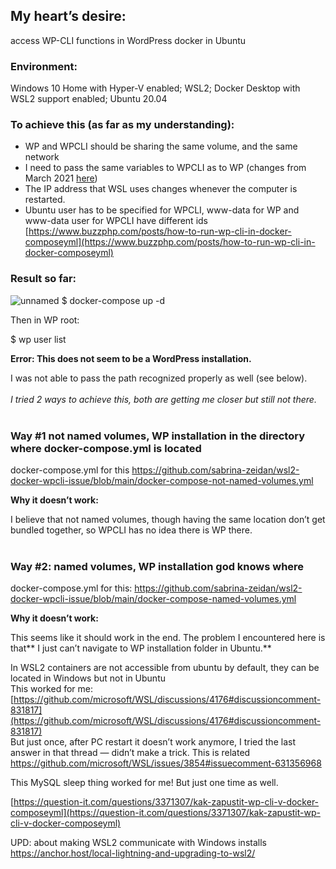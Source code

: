 ## **My heart’s desire:** 
access WP-CLI functions in WordPress docker in Ubuntu 
<br /> 
### Environment: 
Windows 10 Home with Hyper-V enabled; WSL2; Docker Desktop with WSL2 support enabled; Ubuntu 20.04
<br /> 
### To achieve this (as far as my understanding):
* WP and WPCLI should be sharing the same volume, and the same network
* I need to pass the same variables to WPCLI as to WP (changes from March 2021 [here](https://hub.docker.com/_/wordpress)) 
* The IP address that WSL uses changes whenever the computer is restarted. 
* Ubuntu user has to be specified for WPCLI, www-data for WP and www-data user for WPCLI have different ids [https://www.buzzphp.com/posts/how-to-run-wp-cli-in-docker-composeyml](https://www.buzzphp.com/posts/how-to-run-wp-cli-in-docker-composeyml)   
### Result so far:
![unnamed](https://user-images.githubusercontent.com/5646904/132088875-1847fec1-cf75-4260-bf3a-1c5883b644d2.png)
$ docker-compose up -d 

Then in WP root:

$ wp user list

**Error: This does not seem to be a WordPress installation.**

 I was not able to pass the path recognized properly as well (see below).
<br /> 
<br /> 
_I tried 2 ways to achieve this, both are getting me closer but still not there._
<br /> 
<br /> 
### Way #1 not named volumes, WP installation in the directory where docker-compose.yml is located

docker-compose.yml for this  https://github.com/sabrina-zeidan/wsl2-docker-wpcli-issue/blob/main/docker-compose-not-named-volumes.yml

**Why it doesn’t work:**

I believe that not named volumes, though having the same location don’t get bundled together, so WPCLI has no idea there is WP there.
<br />
<br /> 
### Way #2: named volumes, WP installation god knows where

docker-compose.yml for this: https://github.com/sabrina-zeidan/wsl2-docker-wpcli-issue/blob/main/docker-compose-named-volumes.yml
 
**Why it doesn’t work:**

This seems like it should work in the end. The problem I encountered here is that** I just can’t navigate to WP installation folder in Ubuntu.**

In WSL2 containers are not accessible from ubuntu by default, they can be located in Windows but not in Ubuntu \
This worked for me: [https://github.com/microsoft/WSL/discussions/4176#discussioncomment-831817](https://github.com/microsoft/WSL/discussions/4176#discussioncomment-831817)   \
But just once, after PC restart it doesn’t work anymore, I tried the last answer in that thread — didn’t make a trick.
This is related https://github.com/microsoft/WSL/issues/3854#issuecomment-631356968

This MySQL sleep thing worked for me! But just one time as well. 

[https://question-it.com/questions/3371307/kak-zapustit-wp-cli-v-docker-composeyml](https://question-it.com/questions/3371307/kak-zapustit-wp-cli-v-docker-composeyml) 

UPD: about making WSL2 communicate with Windows installs https://anchor.host/local-lightning-and-upgrading-to-wsl2/

